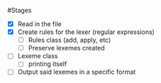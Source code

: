 #Stages

- [X] Read in the file
- [X] Create rules for the lexer (regular expressions)
    - [ ] Rules class (add, apply, etc)
    - [ ] Preserve lexemes created
- [ ] Lexeme class
    - [ ] printing itself
- [ ] Output said lexemes in a specific format
